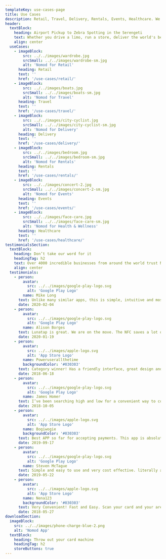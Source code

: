 ```yaml
---
templateKey: use-cases-page
title: Use Cases
description: Retail, Travel, Delivery, Rentals, Events, Healthcare. We've got you covered!
header:
  textBlock:
    heading: Airport Pickup to Zebra Spotting in the Serengeti
    text: Whether you drive a limo, run a store, deliver the world's best pizza, rent out jetskis, plan the best birthday parties or extract teeth for a living, we've got you covered. Do work, get paid. No fuss.
    align: center
  useCases:
    - imageBlock:
        src: ../../images/wardrobe.jpg
        srcSmall: ../../images/wardrobe-sm.jpg
        alt: 'Nomod for Retail'
      heading: Retail
      text: ''
      href: '/use-cases/retail/'
    - imageBlock:
        src: ../../images/boats.jpg
        srcSmall: ../../images/boats-sm.jpg
        alt: 'Nomod for Travel'
      heading: Travel
      text: ''
      href: '/use-cases/travel/'
    - imageBlock:
        src: ../../images/city-cyclist.jpg
        srcSmall: ../../images/city-cyclist-sm.jpg
        alt: 'Nomod for Delivery'
      heading: Delivery
      text: ''
      href: '/use-cases/delivery/'
    - imageBlock:
        src: ../../images/bedroom.jpg
        srcSmall: ../../images/bedroom-sm.jpg
        alt: 'Nomod for Rentals'
      heading: Rentals
      text: ''
      href: '/use-cases/rentals/'
    - imageBlock:
        src: ../../images/concert-2.jpg
        srcSmall: ../../images/concert-2-sm.jpg
        alt: 'Nomod for Events'
      heading: Events
      text: ''
      href: '/use-cases/events/'
    - imageBlock:
        src: ../../images/face-care.jpg
        srcSmall: ../../images/face-care-sm.jpg
        alt: 'Nomod for Health & Wellness'
      heading: Healthcare
      text: ''
      href: '/use-cases/healthcare/'
testimonialsSection:
  textBlock:
    heading: Don’t take our word for it
    headingTag: h2
    text: Over 4000 incredible businesses from around the world trust Nomod to handle their face to face payments
    align: center
  testimonials:
    - person:
        avatar:
          src: ../../images/google-play-logo.svg
          alt: 'Google Play Logo'
        name: Mike Long
      text: Unlike many similar apps, this is simple, intuitive and most of all, cheap - they charge just 0.7% in addition to Stripe’s fees of just 1.4% in the UK. Excellent rates even for small businesses. I thoroughly recommend.
      date: 2020-02-04
    - person:
        avatar:
          src: ../../images/google-play-logo.svg
          alt: 'Google Play Logo'
        name: Alison Borges
      text: Lunatap is great. We are on the move. The NFC saves a lot of time! Can authorise a sale and claim the money later or cancel if they paid cash instead. We’d be lost without it.
      date: 2020-01-19
    - person:
        avatar:
          src: ../../images/apple-logo.svg
          alt: 'App Store Logo'
        name: Poweruserallthetime
        backgroundColor: '#030303'
      text: Category winner! Has a friendly interface, great design and super low fees. Total winner!
      date: 2018-06-18
    - person:
        avatar:
          src: ../../images/google-play-logo.svg
          alt: 'Google Play Logo'
        name: James Homer
      text: I’ve been searching high and low for a convenient way to collect money for our football team. Every other app or service I’ve tried has been flawed. Finally an app that works with the card everyone already has!
      date: 2018-10-05
    - person:
        avatar:
          src: ../../images/apple-logo.svg
          alt: 'App Store Logo'
        name: Bogiwogie
        backgroundColor: '#030303'
      text: Best APP so far for accepting payments. This app is absolutely amazing. Super simple and gets the job done. Highly recommend it!
      date: 2019-09-17
    - person:
        avatar:
          src: ../../images/google-play-logo.svg
          alt: 'Google Play Logo'
        name: Steven McTague
      text: Simple and easy to use and very cost effective. literally an eftpos machine in your pocket
      date: 2019-05-22
    - person:
        avatar:
          src: ../../images/apple-logo.svg
          alt: 'App Store Logo'
        name: Nena123
        backgroundColor: '#030303'
      text: Very Convenient! Fast and Easy. Scan your card and your are done! One of the best payments Apps!
      date: 2018-05-27
downloadSection:
  imageBlock:
    src: ../../images/phone-charge-blue-2.png
    alt: 'Nomod App'
  textBlock:
    heading: Throw out your card machine
    headingTag: h2
    storeButtons: true
---
```

